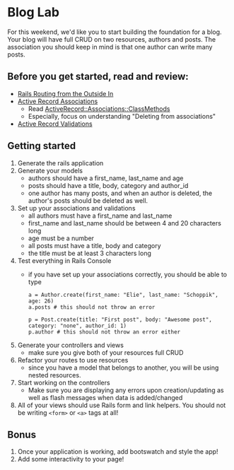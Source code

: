 # Blog Lab

For this weekend, we'd like you to start building the foundation for a blog. Your blog will have full CRUD on two resources, authors and posts. The association you should keep in mind is that one author can write many posts.

## Before you get started, read and review:

* [Rails Routing from the Outside In](http://guides.rubyonrails.org/routing.html)
* [Active Record Associations](http://guides.rubyonrails.org/association_basics.html)
    * Read [ActiveRecord::Associations::ClassMethods](http://api.rubyonrails.org/classes/ActiveRecord/Associations/ClassMethods.html)
    * Especially, focus on understanding "Deleting from associations"
* [Active Record Validations](http://guides.rubyonrails.org/active_record_validations.html)

## Getting started

1. Generate the rails application
2. Generate your models
	- authors should have a first_name, last_name and age
	- posts should have a title, body, category and author_id
	- one author has many posts, and when an author is deleted, the author's posts should be deleted as well.
3. Set up your associations and validations
	- all authors must have a first_name and last_name 
	- first_name and last_name should be between 4 and 20 characters long
	- age must be a number
	- all posts must have a title, body and category
	- the title must be at least 3 characters long
4. Test everything in Rails Console
	- if you have set up your associations correctly, you should be able to type 
	
		```
		a = Author.create(first_name: "Elie", last_name: "Schoppik", age: 26)
		a.posts # this should not throw an error
		
		p = Post.create(title: "First post", body: "Awesome post", category: "none", author_id: 1)
		p.author # this should not throw an error either
		```
5. Generate your controllers and views
	- make sure you give both of your resources full CRUD
6. Refactor your routes to use resources
	- since you have a model that belongs to another, you will be using nested resources.
7. Start working on the controllers
	- Make sure you are displaying any errors upon creation/updating as well as flash messages when data is added/changed
9. All of your views should use Rails form and link helpers. You should not be writing `<form>` or `<a>` tags at all!


## Bonus

1. Once your application is working, add bootswatch and style the app!
2. Add some interactivity to your page!


